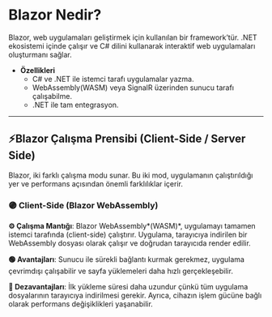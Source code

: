 # Blazor Nedir?

Blazor, web uygulamaları geliştirmek için kullanılan bir framework’tür. .NET ekosistemi içinde çalışır ve C# dilini kullanarak interaktif web uygulamaları oluşturmanı sağlar.

- **Özellikleri**
    - C# ve .NET ile istemci tarafı uygulamalar yazma.
    - WebAssembly(WASM) veya SignalR üzerinden sunucu tarafı çalışabilme.
    - .NET ile tam entegrasyon.

- - -

## ⚡️Blazor Çalışma Prensibi (Client-Side / Server Side)

Blazor, iki farklı çalışma modu sunar. Bu iki mod, uygulamanın çalıştırıldığı yer ve performans açısından önemli farklılıklar içerir.

### 🟣 **Client-Side (Blazor WebAssembly)**

**⚙️ Çalışma Mantığı**: Blazor WebAssembly*(WASM)*, uygulamayı tamamen istemci tarafında (client-side) çalıştırır. Uygulama, tarayıcıya indirilen bir WebAssembly dosyası olarak çalışır ve doğrudan tarayıcıda render edilir.

**🟢 Avantajları**: Sunucu ile sürekli bağlantı kurmak gerekmez, uygulama çevrimdışı çalışabilir ve sayfa yüklemeleri daha hızlı gerçekleşebilir.

**🔴 Dezavantajları**: İlk yükleme süresi daha uzundur çünkü tüm uygulama dosyalarının tarayıcıya indirilmesi gerekir. Ayrıca, cihazın işlem gücüne bağlı olarak performans değişiklikleri yaşanabilir.